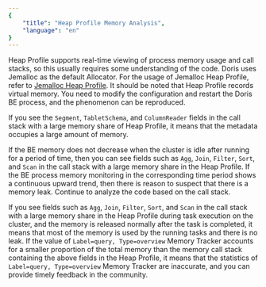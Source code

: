 ```yaml
---
{
    "title": "Heap Profile Memory Analysis",
    "language": "en"
}
---
```


<!--
Licensed to the Apache Software Foundation (ASF) under one
or more contributor license agreements.  See the NOTICE file
distributed with this work for additional information
regarding copyright ownership.  The ASF licenses this file
to you under the Apache License, Version 2.0 (the
"License"); you may not use this file except in compliance
with the License.  You may obtain a copy of the License at

  http://www.apache.org/licenses/LICENSE-2.0

Unless required by applicable law or agreed to in writing,
software distributed under the License is distributed on an
"AS IS" BASIS, WITHOUT WARRANTIES OR CONDITIONS OF ANY
KIND, either express or implied.  See the License for the
specific language governing permissions and limitations
under the License.
-->

Heap Profile supports real-time viewing of process memory usage and call stacks, so this usually requires some understanding of the code. Doris uses Jemalloc as the default Allocator. For the usage of Jemalloc Heap Profile, refer to [Jemalloc Heap Profile](https://doris.apache.org/community/developer-guide/debug-tool/?_highlight=debug#jemalloc-1). It should be noted that Heap Profile records virtual memory. You need to modify the configuration and restart the Doris BE process, and the phenomenon can be reproduced.

If you see the `Segment`, `TabletSchema`, and `ColumnReader` fields in the call stack with a large memory share of Heap Profile, it means that the metadata occupies a large amount of memory.

If the BE memory does not decrease when the cluster is idle after running for a period of time, then you can see fields such as `Agg`, `Join`, `Filter`, `Sort`, and `Scan` in the call stack with a large memory share in the Heap Profile. If the BE process memory monitoring in the corresponding time period shows a continuous upward trend, then there is reason to suspect that there is a memory leak. Continue to analyze the code based on the call stack.

If you see fields such as `Agg`, `Join`, `Filter`, `Sort`, and `Scan` in the call stack with a large memory share in the Heap Profile during task execution on the cluster, and the memory is released normally after the task is completed, it means that most of the memory is used by the running tasks and there is no leak. If the value of `Label=query, Type=overview` Memory Tracker accounts for a smaller proportion of the total memory than the memory call stack containing the above fields in the Heap Profile, it means that the statistics of `Label=query, Type=overview` Memory Tracker are inaccurate, and you can provide timely feedback in the community.
